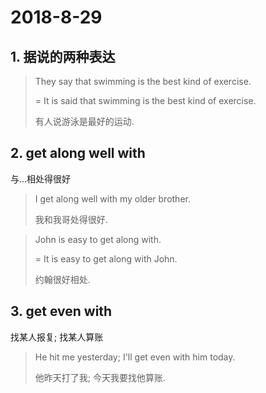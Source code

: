 # 2018-8-29

## 1. 据说的两种表达

> They say that swimming is the best kind of exercise.
>
> = It is said that swimming is the best kind of exercise.
>
> 有人说游泳是最好的运动.

## 2. get along well with

与...相处得很好

> I get along well with my older brother.
>
> 我和我哥处得很好.

> John is easy to get along with.
> 
> = It is easy to get along with John.
> 
> 约翰很好相处.

## 3. get even with

找某人报复; 找某人算账

> He hit me yesterday; I'll get even with him today.
>
> 他昨天打了我; 今天我要找他算账.